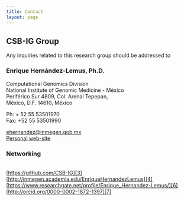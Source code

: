 ```yaml
---
title: Contact
layout: page
---
```


## CSB-IG Group

Any inquiries related to this research group should be addressed to

### Enrique Hernández-Lemus, Ph.D.

Computational Genomics Division
<br/>National Institute of Genomic Medicine - México
<br/>Periférico Sur 4809, Col. Arenal Tepepan,
<br/>México, D.F. 14610, México

Ph: + 52 55 53501970
<br/>Fax: +52 55 53501990

[ehernandez@inmegen.gob.mx][1]
<br/>[Personal web-site][2]

### Networking
<br/>[https://github.com/CSB-IG][3]
<br/>[http://inmegen.academia.edu/EnriqueHernandezLemus][4]
<br/>[https://www.researchgate.net/profile/Enrique_Hernandez-Lemus/][6]
<br/>[http://orcid.org/0000-0002-1872-1397][7]



[1]: ehernandez@inmegen.gob.mx
[2]: http://csbig.inmegen.gob.mx/about/
[3]: https://github.com/CSB-IG
[4]: http://inmegen.academia.edu/EnriqueHernandezLemus
[6]: https://www.researchgate.net/profile/Enrique_Hernandez-Lemus/
[7]: http://orcid.org/0000-0002-1872-1397
